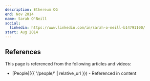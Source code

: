 ```yaml
---
description: Ethereum OG
end: Nov 2014
name: Sarah O'Neill
social:
  linkedin: https://www.linkedin.com/in/sarah-o-neill-b14791100/
start: Aug 2014
---
```


## References

This page is referenced from the following articles and videos:

- [People]({{ '/people/' | relative_url }}) - Referenced in content